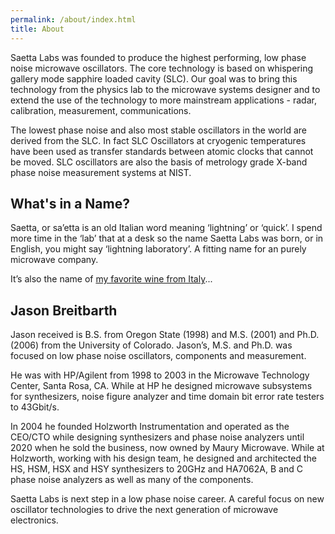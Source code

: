 ```yaml
---
permalink: /about/index.html
title: About
---
```


Saetta Labs was founded to produce the highest performing, low phase noise microwave oscillators. The core technology is based on whispering gallery mode sapphire loaded cavity (SLC). Our goal was to bring this technology from the physics lab to the microwave systems designer and to extend the use of the technology to more mainstream applications - radar, calibration, measurement, communications.

The lowest phase noise and also most stable oscillators in the world are derived from the SLC. In fact SLC Oscillators at cryogenic temperatures have been used as transfer standards between atomic clocks that cannot be moved. SLC oscillators are also the basis of metrology grade X-band phase noise measurement systems at NIST.

## What's in a Name?

Saetta, or sa’etta is an old Italian word meaning ‘lightning’ or ‘quick’. I spend more time in the ‘lab’ that at a desk so the name Saetta Labs was born, or in English, you might say ‘lightning laboratory’. A fitting name for an purely microwave company.

It’s also the name of [my favorite wine from Italy](http://www.montebernardi.com/saetta-riserva.html)...

## Jason Breitbarth

Jason received is B.S. from Oregon State (1998) and M.S. (2001) and Ph.D. (2006) from the University of Colorado. Jason’s, M.S. and Ph.D. was focused on low phase noise oscillators, components and measurement.

He was with HP/Agilent from 1998 to 2003 in the Microwave Technology Center, Santa Rosa, CA. While at HP he designed microwave subsystems for synthesizers, noise figure analyzer and time domain bit error rate testers to 43Gbit/s.

In 2004 he founded Holzworth Instrumentation and operated as the CEO/CTO while designing synthesizers and phase noise analyzers until 2020 when he sold the business, now owned by Maury Microwave. While at Holzworth, working with his design team, he designed and architected the HS, HSM, HSX and HSY synthesizers to 20GHz and HA7062A, B and C phase noise analyzers as well as many of the components.

Saetta Labs is next step in a low phase noise career. A careful focus on new oscillator technologies to drive the next generation of microwave electronics.
